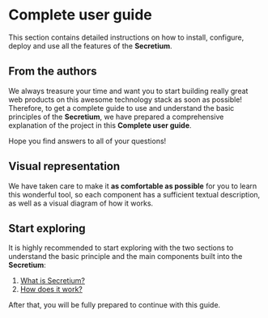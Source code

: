 # Complete user guide

This section contains detailed instructions on how to install, configure, deploy and use all the features of the **Secretium**.

<!--@include: ./parts/block_want-to-try.md-->

## From the authors

We always treasure your time and want you to start building really great web products on this awesome technology stack as soon as possible! Therefore, to get a complete guide to use and understand the basic principles of the **Secretium**, we have prepared a comprehensive explanation of the project in this **Complete user guide**.

Hope you find answers to all of your questions!

<!--@include: ./parts/block_cant-find-answer.md-->

## Visual representation

We have taken care to make it **as comfortable as possible** for you to learn this wonderful tool, so each component has a sufficient textual description, as well as a visual diagram of how it works.

## Start exploring

It is highly recommended to start exploring with the two sections to understand the basic principle and the main components built into the **Secretium**:

1. [What is Secretium?](/getting-started)
2. [How does it work?](/getting-started/how-does-it-work)

After that, you will be fully prepared to continue with this guide.

<!--@include: ./parts/links.md-->